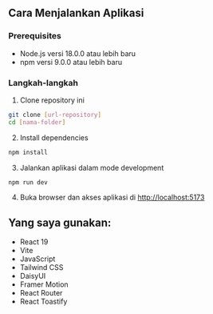 ## Cara Menjalankan Aplikasi

### Prerequisites
- Node.js versi 18.0.0 atau lebih baru
- npm versi 9.0.0 atau lebih baru

### Langkah-langkah

1. Clone repository ini
```bash
git clone [url-repository]
cd [nama-folder]
```

2. Install dependencies
```bash
npm install
```

3. Jalankan aplikasi dalam mode development
```bash
npm run dev
```

4. Buka browser dan akses aplikasi di [http://localhost:5173](http://localhost:5173)

## Yang saya gunakan:
- React 19
- Vite
- JavaScript
- Tailwind CSS
- DaisyUI
- Framer Motion
- React Router
- React Toastify
